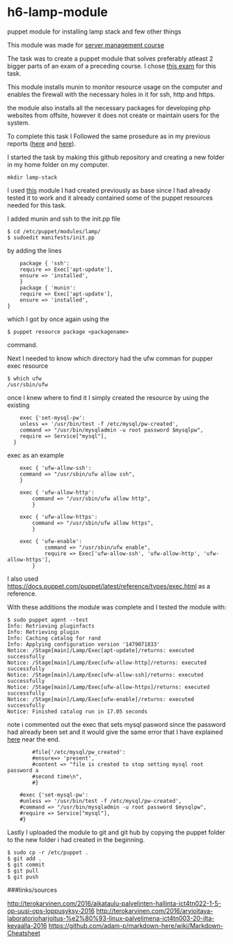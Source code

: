 # h6-lamp-module
puppet module for installing lamp stack and few other things

This module was made for [server management course](http://terokarvinen.com/2016/aikataulu-palvelinten-hallinta-ict4tn022-1-5-op-uusi-ops-loppusyksy-2016#comment-21920)

The task was to create a puppet module that solves preferably atleast 2 bigger parts of an exam of a preceding course. I chose [this exam](http://terokarvinen.com/2016/arvioitava-laboratorioharjoitus-%e2%80%93-linux-palvelimena-ict4tn003-20-ilta-kevaalla-2016) for this task.

This module installs munin to monitor resource usage on the computer and enables the firewall with the necessary holes in it for ssh, http and https.

the module also installs all the necessary packages for developing php websites from offsite, however it does not create or maintain users for the system.

To complete this task I Followed the same prosedure as in my previous reports ([here](https://vesalinux.wordpress.com/) and [here](https://github.com/wikkii/index-module)).

I started the task by making this github repository and creating a new folder in my home folder on my computer.
```
mkdir lamp-stack
```

I used [this](https://vesalinux.wordpress.com/2016/11/06/h4-installation-module-for-some-fav-programs-and-their-settings/) module I had created previously as base since I had already tested it to work and it already contained some of the puppet resources needed for this task.

I added munin and ssh to the init.pp file

```
$ cd /etc/puppet/modules/lamp/
$ sudoedit manifests/init.pp
```
by adding the lines
```
	package { 'ssh':
	require => Exec['apt-update'],
  	ensure => 'installed',
	}
	package { 'munin':
  	require => Exec['apt-update'],
	ensure => 'installed',
}
```
which I got by once again using the 

```
$ puppet resource package <packagename>
```
command.

Next I needed to know which directory had the ufw comman for pupper exec resource 
```
$ which ufw
/usr/sbin/ufw
```
once I knew where to find it I simply created the resource by using the existing
```
	exec {'set-mysql-pw':
	unless => '/usr/bin/test -f /etc/mysql/pw-created',
	command => "/usr/bin/mysqladmin -u root password $mysqlpw",
	require => Service["mysql"],
  }
```
exec as an example

```
	exec { 'ufw-allow-ssh':
  	command => "/usr/sbin/ufw allow ssh",
	}
	
	exec { 'ufw-allow-http':
        command => "/usr/sbin/ufw allow http",
        }
	
	exec { 'ufw-allow-https':
        command => "/usr/sbin/ufw allow https",
        }
	
	exec { 'ufw-enable':
	        command => "/usr/sbin/ufw enable",
	        require => Exec['ufw-allow-ssh', 'ufw-allow-http', 'ufw-allow-https'],
        }
```
I also used https://docs.puppet.com/puppet/latest/reference/types/exec.html as a reference.
 
With these additions the module was complete and I tested the module with:
```
$ sudo puppet agent --test
Info: Retrieving pluginfacts
Info: Retrieving plugin
Info: Caching catalog for rand
Info: Applying configuration version '1479071833'
Notice: /Stage[main]/Lamp/Exec[apt-update]/returns: executed successfully
Notice: /Stage[main]/Lamp/Exec[ufw-allow-http]/returns: executed successfully
Notice: /Stage[main]/Lamp/Exec[ufw-allow-ssh]/returns: executed successfully
Notice: /Stage[main]/Lamp/Exec[ufw-allow-https]/returns: executed successfully
Notice: /Stage[main]/Lamp/Exec[ufw-enable]/returns: executed successfully
Notice: Finished catalog run in 17.05 seconds

```
note i commented out the exec that sets mysql pasword since the password had already been set and it would give the same error that I have explained [here](https://vesalinux.wordpress.com/2016/11/06/h4-installation-module-for-some-fav-programs-and-their-settings/) near the end.
```
        #file{'/etc/mysql/pw_created':
        #ensure=> 'present',
        #content => "file is created to stop setting mysql root password a
        #second time\n",
        #}
	
	#exec {'set-mysql-pw':
	#unless => '/usr/bin/test -f /etc/mysql/pw-created',
	#command => "/usr/bin/mysqladmin -u root password $mysqlpw",
	#require => Service["mysql"],
	#}
```
Lastly I uploaded the module to git and git hub by copying the puppet folder to the new folder i had created in the beginning.
```
$ sudo cp -r /etc/puppet .
$ git add .
$ git commit 
$ git pull
$ git push
```


###links/sources

http://terokarvinen.com/2016/aikataulu-palvelinten-hallinta-ict4tn022-1-5-op-uusi-ops-loppusyksy-2016
http://terokarvinen.com/2016/arvioitava-laboratorioharjoitus-%e2%80%93-linux-palvelimena-ict4tn003-20-ilta-kevaalla-2016
https://github.com/adam-p/markdown-here/wiki/Markdown-Cheatsheet
